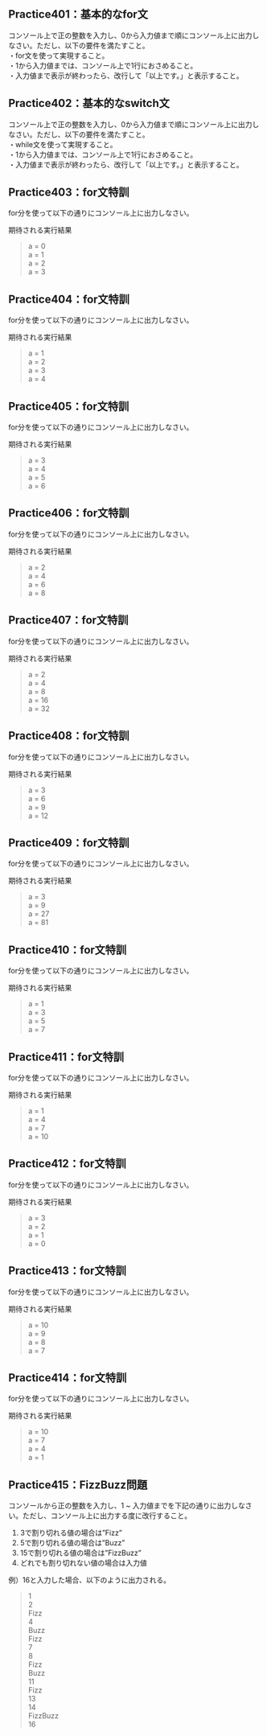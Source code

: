 ## Practice401：基本的なfor文  

コンソール上で正の整数を入力し、0から入力値まで順にコンソール上に出力しなさい。ただし、以下の要件を満たすこと。  
・for文を使って実現すること。  
・1から入力値までは、コンソール上で1行におさめること。  
・入力値まで表示が終わったら、改行して「以上です。」と表示すること。  


## Practice402：基本的なswitch文  

コンソール上で正の整数を入力し、0から入力値まで順にコンソール上に出力しなさい。ただし、以下の要件を満たすこと。   
・while文を使って実現すること。  
・1から入力値までは、コンソール上で1行におさめること。  
・入力値まで表示が終わったら、改行して「以上です。」と表示すること。  


## Practice403：for文特訓  

for分を使って以下の通りにコンソール上に出力しなさい。  

期待される実行結果
> a = 0  
> a = 1  
> a = 2  
> a = 3  


## Practice404：for文特訓  

for分を使って以下の通りにコンソール上に出力しなさい。  

期待される実行結果  
> a = 1  
> a = 2  
> a = 3  
> a = 4  


## Practice405：for文特訓  

for分を使って以下の通りにコンソール上に出力しなさい。  
 
期待される実行結果  
> a = 3   
> a = 4  
> a = 5  
> a = 6  


## Practice406：for文特訓  

for分を使って以下の通りにコンソール上に出力しなさい。  

期待される実行結果  
> a = 2  
> a = 4  
> a = 6  
> a = 8  


## Practice407：for文特訓  

for分を使って以下の通りにコンソール上に出力しなさい。 

期待される実行結果  
> a = 2  
> a = 4  
> a = 8  
> a = 16  
> a = 32  


## Practice408：for文特訓  

for分を使って以下の通りにコンソール上に出力しなさい。  

期待される実行結果  
> a = 3  
> a = 6  
> a = 9  
> a = 12  


## Practice409：for文特訓  

for分を使って以下の通りにコンソール上に出力しなさい。  

期待される実行結果  
> a = 3  
> a = 9  
> a = 27  
> a = 81  

 
## Practice410：for文特訓  

for分を使って以下の通りにコンソール上に出力しなさい。  

期待される実行結果  
> a = 1  
> a = 3  
> a = 5  
> a = 7  

 
## Practice411：for文特訓  
 
for分を使って以下の通りにコンソール上に出力しなさい。  

期待される実行結果  

> a = 1  
> a = 4  
> a = 7  
> a = 10  


## Practice412：for文特訓  

for分を使って以下の通りにコンソール上に出力しなさい。  

期待される実行結果  
> a = 3   
> a = 2  
> a = 1  
> a = 0  


## Practice413：for文特訓  

for分を使って以下の通りにコンソール上に出力しなさい。  

期待される実行結果  
> a = 10  
> a = 9  
> a = 8  
> a = 7  


## Practice414：for文特訓  

for分を使って以下の通りにコンソール上に出力しなさい。  

期待される実行結果  
> a = 10  
> a = 7  
> a = 4  
> a = 1  


## Practice415：FizzBuzz問題  

コンソールから正の整数を入力し、1 ~ 入力値までを下記の通りに出力しなさい。ただし、コンソール上に出力する度に改行すること。  

1. 3で割り切れる値の場合は”Fizz”  
2. 5で割り切れる値の場合は”Buzz”  
3. 15で割り切れる値の場合は”FizzBuzz”   
4. どれでも割り切れない値の場合は入力値  

例）16と入力した場合、以下のように出力される。  
> 1  
> 2  
> Fizz  
> 4  
> Buzz  
> Fizz  
> 7  
> 8  
> Fizz  
> Buzz  
> 11  
> Fizz  
> 13   
> 14  
> FizzBuzz  
> 16  

